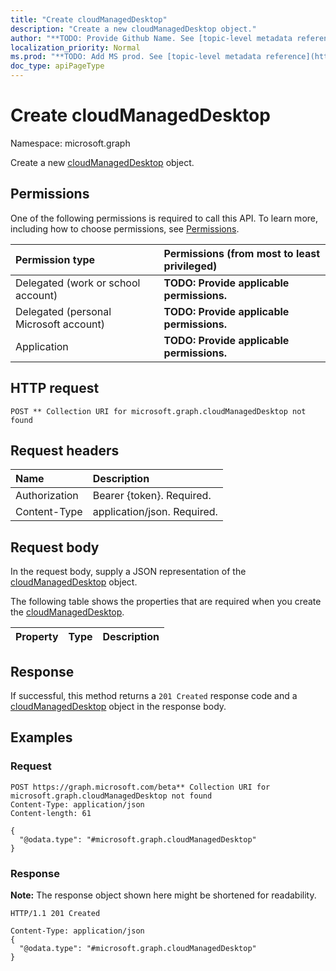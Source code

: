 ```yaml
---
title: "Create cloudManagedDesktop"
description: "Create a new cloudManagedDesktop object."
author: "**TODO: Provide Github Name. See [topic-level metadata reference](https://msgo.azurewebsites.net/add/document/guidelines/metadata.html#topic-level-metadata)**"
localization_priority: Normal
ms.prod: "**TODO: Add MS prod. See [topic-level metadata reference](https://msgo.azurewebsites.net/add/document/guidelines/metadata.html#topic-level-metadata)**"
doc_type: apiPageType
---
```


# Create cloudManagedDesktop
Namespace: microsoft.graph

Create a new [cloudManagedDesktop](../resources/cloudmanageddesktop.md) object.

## Permissions
One of the following permissions is required to call this API. To learn more, including how to choose permissions, see [Permissions](/graph/permissions-reference).

|Permission type|Permissions (from most to least privileged)|
|:---|:---|
|Delegated (work or school account)|**TODO: Provide applicable permissions.**|
|Delegated (personal Microsoft account)|**TODO: Provide applicable permissions.**|
|Application|**TODO: Provide applicable permissions.**|

## HTTP request

<!-- {
  "blockType": "ignored"
}
-->
``` http
POST ** Collection URI for microsoft.graph.cloudManagedDesktop not found
```

## Request headers
|Name|Description|
|:---|:---|
|Authorization|Bearer {token}. Required.|
|Content-Type|application/json. Required.|

## Request body
In the request body, supply a JSON representation of the [cloudManagedDesktop](../resources/cloudmanageddesktop.md) object.

The following table shows the properties that are required when you create the [cloudManagedDesktop](../resources/cloudmanageddesktop.md).

|Property|Type|Description|
|:---|:---|:---|



## Response

If successful, this method returns a `201 Created` response code and a [cloudManagedDesktop](../resources/cloudmanageddesktop.md) object in the response body.

## Examples

### Request
<!-- {
  "blockType": "request",
  "name": "create_cloudmanageddesktop_from_"
}
-->
``` http
POST https://graph.microsoft.com/beta** Collection URI for microsoft.graph.cloudManagedDesktop not found
Content-Type: application/json
Content-length: 61

{
  "@odata.type": "#microsoft.graph.cloudManagedDesktop"
}
```


### Response
**Note:** The response object shown here might be shortened for readability.
<!-- {
  "blockType": "response",
  "truncated": true,
  "@odata.type": "microsoft.graph.cloudManagedDesktop"
}
-->
``` http
HTTP/1.1 201 Created

Content-Type: application/json
{
  "@odata.type": "#microsoft.graph.cloudManagedDesktop"
}
```


